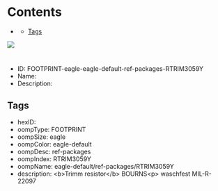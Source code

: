 



Contents
========

* [](#)
	* [Tags](#tags)
  
![][im]
# 

- ID: FOOTPRINT-eagle-eagle-default-ref-packages-RTRIM3059Y
- Name: 
- Description: 

## Tags

- hexID: 
- oompType: FOOTPRINT
- oompSize: eagle
- oompColor: eagle-default
- oompDesc: ref-packages
- oompIndex: RTRIM3059Y
- oompName: eagle-default/ref-packages/RTRIM3059Y
- description: &lt;b&gt;Trimm resistor&lt;/b&gt; BOURNS&lt;p&gt;&#xD;
waschfest MIL-R-22097



[im]: image.png
